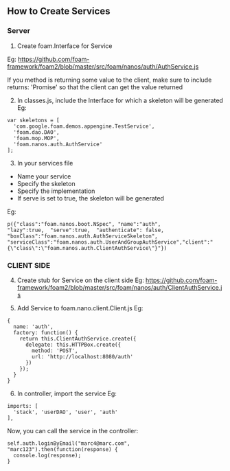 ## How to Create Services

### Server
1. Create foam.Interface for Service

Eg: https://github.com/foam-framework/foam2/blob/master/src/foam/nanos/auth/AuthService.js


If you method is returning some value to the client, make sure to include
returns: 'Promise' so that the client can get the value returned

2. In classes.js, include the Interface for which a skeleton will be generated
Eg:
```
var skeletons = [
  'com.google.foam.demos.appengine.TestService',
  'foam.dao.DAO',
  'foam.mop.MOP',
  'foam.nanos.auth.AuthService'
];
```

3. In your services file
  - Name your service
  - Specify the skeleton
  - Specify the implementation
  - If serve is set to true, the skeleton will be generated

 Eg:
 
 `p({"class":"foam.nanos.boot.NSpec", "name":"auth",                        "lazy":true,  "serve":true,  "authenticate": false, "boxClass":"foam.nanos.auth.AuthServiceSkeleton", "serviceClass":"foam.nanos.auth.UserAndGroupAuthService","client":"{\"class\":\"foam.nanos.auth.ClientAuthService\"}"})`

### CLIENT SIDE
4. Create stub for Service on the client side 
Eg: https://github.com/foam-framework/foam2/blob/master/src/foam/nanos/auth/ClientAuthService.js

5. Add Service to foam.nano.client.Client.js
Eg: 
```
{
  name: 'auth',
  factory: function() {
    return this.ClientAuthService.create({
      delegate: this.HTTPBox.create({
        method: 'POST',
        url: 'http://localhost:8080/auth'
      })
    });
  }
}
```

6. In controller, import the service
Eg: 
```
imports: [
  'stack', 'userDAO', 'user', 'auth'
],
```

Now, you can call the service in the controller:
```
self.auth.loginByEmail("marc4@marc.com", "marc123").then(function(response) {
  console.log(response);
}
```
